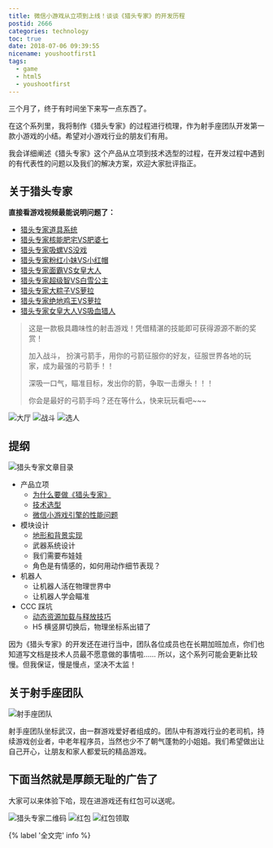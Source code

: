 ```yaml
---
title: 微信小游戏从立项到上线！谈谈《猎头专家》的开发历程
postid: 2666
categories: technology
toc: true
date: 2018-07-06 09:39:55
nicename: youshootfirst1
tags:
  - game
  - html5
  - youshootfirst
---
```


三个月了，终于有时间坐下来写一点东西了。

在这个系列里，我将制作《猎头专家》的过程进行梳理，作为射手座团队开发第一款小游戏的小结。希望对小游戏行业的朋友们有用。

我会详细阐述《猎头专家》这个产品从立项到技术选型的过程，在开发过程中遇到的有代表性的问题以及我们的解决方案，欢迎大家批评指正。 <!--more-->

## 关于猎头专家

**直接看游戏视频最能说明问题了：**

- [猎头专家道具系统](https://v.qq.com/x/page/p0706unj35z.html)
- [猎头专家核能肥宅VS肥婆七](https://v.qq.com/x/page/n06688sjkzl.html)
- [猎头专家吸螺VS没戏](https://v.qq.com/x/page/t0698dcrw41.html)
- [猎头专家粉红小妹VS小红帽](https://v.qq.com/x/page/n0671qd1j5t.html)
- [猎头专家面霸VS女皇大人](https://v.qq.com/x/page/n0671recqnq.html)
- [猎头专家超级智VS白雪公主](http://v.qq.com/x/page/t0706fn0phv.html)
- [猎头专家大粽子VS萝拉](http://v.qq.com/x/page/i0690gujf29.html)
- [猎头专家绝地鸡王VS萝拉](http://v.qq.com/x/page/w0668func4z.html)
- [猎头专家女皇大人VS吸血猎人](http://v.qq.com/x/page/f0668y1ehag.html)

> 这是一款极具趣味性的射击游戏！凭借精湛的技能即可获得源源不断的奖赏！
> 
> 加入战斗， 扮演弓箭手，用你的弓箭征服你的好友，征服世界各地的玩家，成为最强的弓箭手！！
> 
> 深吸一口气，瞄准目标，发出你的箭，争取一击爆头！！！
> 
> 你会是最好的弓箭手吗？还在等什么，快来玩玩看吧~~~

![大厅][s1]
![战斗][s2]
![选人][s3]

## 提纲

![猎头专家文章目录][articles]

- 产品立项
  - [为什么要做《猎头专家》][2667]
  - [技术选型][2667p2]
  - [微信小游戏引擎的性能问题][2667p3]
- 模块设计
  - [地形和背景实现][2669]
  - 武器系统设计
  - 我们需要布娃娃
  - 角色是有情感的，如何用动作细节表现？
- 机器人
  - 让机器人活在物理世界中
  - 让机器人学会瞄准
- CCC 踩坑
  - [动态资源加载与释放技巧][2668]
  - H5 横竖屏切换后，物理坐标系出错了

因为《猎头专家》的开发还在进行当中，团队各位成员也在长期加班加点，你们也知道写文档是技术人员最不愿意做的事情啦…… 所以，这个系列可能会更新比较慢。但我保证，慢是慢点，坚决不太监！

## 关于射手座团队

![射手座团队][sagiteam]

射手座团队坐标武汉，由一群游戏爱好者组成的。团队中有游戏行业的老司机，持续游戏创业者，中老年程序员，当然也少不了朝气蓬勃的小姐姐。我们希望做出让自己开心，让朋友和家人都爱玩的精品游戏。

## 下面当然就是厚颜无耻的广告了

大家可以来体验下哈，现在进游戏还有红包可以送呢。

![猎头专家二维码][qr]
![红包][s4]
![红包领取][s5]

{% label '全文完' info %}

[articles]: /uploads/2018/07/youshootfirst-articles.svg
[sagiteam]: /uploads/2018/07/sagiteam.png
[qr]: /uploads/2018/07/qrtype212channel11.jpeg
[s1]: /uploads/2018/07/youshootfirst-screen1.jpeg
[s2]: /uploads/2018/07/youshootfirst-screen2.jpeg
[s3]: /uploads/2018/07/youshootfirst-screen3.jpeg
[s4]: /uploads/2018/07/youshootfirst-screen4.jpeg
[s5]: /uploads/2018/07/youshootfirst-screen5.jpeg
[2667]: https://blog.zengrong.net/post/2667.html
[2667p2]: https://blog.zengrong.net/post/2667.html#%E6%8A%80%E6%9C%AF%E9%80%89%E5%9E%8B
[2667p3]: https://blog.zengrong.net/post/2667.html#%E5%BE%AE%E4%BF%A1%E5%B0%8F%E6%B8%B8%E6%88%8F%E5%BC%95%E6%93%8E%E7%9A%84%E6%80%A7%E8%83%BD%E9%97%AE%E9%A2%98
[2668]: https://blog.zengrong.net/post/2668.html
[2669]: https://blog.zengrong.net/post/2669.html
